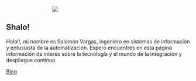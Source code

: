 <div id="container" style="display: block; margin-left: auto; margin-right: auto; width: 50%;">
    <img src="https://s.gravatar.com/avatar/5045fb8aeb55c9bf1f60d26af056f594?s=300" />
</div>

## Shalo!

Hola!!, mi nombre es Salomón Vargas, ingeniero en sistemas de información y entusiasta de la automatización.
Espero encuentres en esta página información de interés sobre la tecnología y el mundo de la integración y despliegue continuo


[Blog](https://salomonvargas.github.io/shalo-universe/bl)